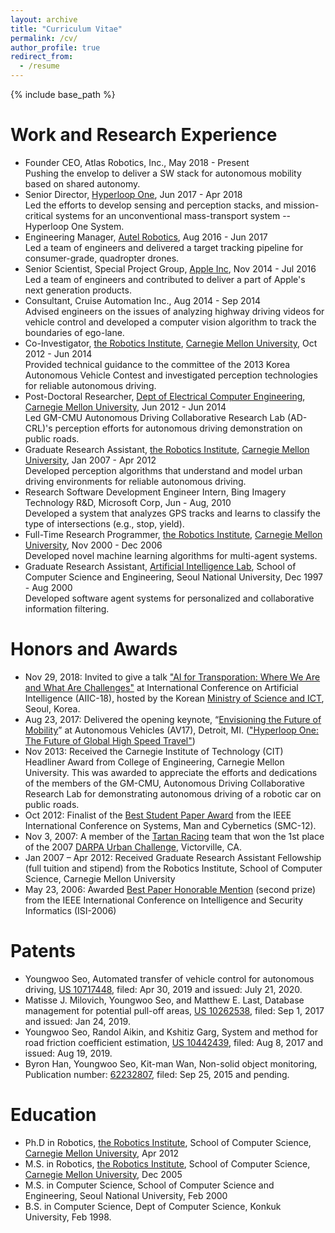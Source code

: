 ```yaml
---
layout: archive
title: "Curriculum Vitae"
permalink: /cv/
author_profile: true
redirect_from:
  - /resume
---
```


{% include base_path %}

Work and Research Experience
======
* Founder CEO, Atlas Robotics, Inc., May 2018 - Present<br/>
Pushing the envelop to deliver a SW stack for autonomous mobility based on shared autonomy.
* Senior Director, [Hyperloop One](http://www.hyperloop-one.com), Jun 2017 - Apr 2018<br/>
Led the efforts to develop sensing and perception stacks, and mission-critical systems for an unconventional mass-transport system -- Hyperloop One System.
* Engineering Manager, [Autel Robotics](http://www.autelrobotics.com), Aug 2016 - Jun 2017<br/>
Led a team of engineers and delivered a target tracking pipeline for consumer-grade, quadropter drones.
* Senior Scientist, Special Project Group, [Apple Inc](http://www.apple.com), Nov 2014 - Jul 2016<br/>
Led a team of engineers and contributed to deliver a part of Apple's next generation products.
* Consultant, Cruise Automation Inc., Aug 2014 - Sep 2014<br/>
Advised engineers on the issues of analyzing highway driving videos for vehicle control and developed a computer vision algorithm to track the boundaries of ego-lane.
* Co-Investigator, [the Robotics Institute](http://ri.cmu.edu), [Carnegie Mellon University](http://www.cmu.edu), Oct 2012 - Jun 2014<br/>
Provided technical guidance to the committee of the 2013 Korea Autonomous Vehicle Contest and investigated perception technologies for reliable autonomous driving.
* Post-Doctoral Researcher, [Dept of Electrical Computer Engineering](http://www.ece.cmu.edu), [Carnegie Mellon University](http://www.cmu.edu), Jun 2012 - Jun 2014<br/>
Led GM-CMU Autonomous Driving Collaborative Research Lab (AD-CRL)'s perception efforts for autonomous driving demonstration on public roads.
* Graduate Research Assistant, [the Robotics Institute](http://ri.cmu.edu), [Carnegie Mellon University](http://www.cmu.edu), Jan 2007 - Apr 2012<br/>
Developed perception algorithms that understand and model urban driving environments for reliable autonomous driving.
* Research Software Development Engineer Intern, Bing Imagery Technology R&D, Microsoft Corp, Jun - Aug, 2010<br />
Developed a system that analyzes GPS tracks and learns to classify the type of intersections (e.g., stop, yield).
* Full-Time Research Programmer, [the Robotics Institute](http://ri.cmu.edu), [Carnegie Mellon University](http://www.cmu.edu), Nov 2000 - Dec 2006<br/>
Developed novel machine learning algorithms for multi-agent systems.
* Graduate Research Assistant, [Artificial Intelligence Lab](http://bi.snu.ac.kr), School of Computer Science and Engineering, Seoul National University, Dec 1997 - Aug 2000<br/>
Developed software agent systems for personalized and collaborative information filtering.

Honors and Awards
======
* Nov 29, 2018: Invited to give a talk ["AI for Transporation: Where We Are and What Are Challenges"](/files/aiic-sneakview.pdf) at International Conference on Artificial Intelligence (AIIC-18), hosted by the Korean [Ministry of Science and ICT](/files/181121-msit-letter-aiic-18.pdf), Seoul, Korea.
* Aug 23, 2017: Delivered the opening keynote, “[Envisioning the Future of Mobility](https://www.trunews.com/article/intro-the-autonomous-vehicles-2017-detroit-summit)” at Autonomous
Vehicles (AV17), Detroit, MI. (["Hyperloop One: The Future of Global High Speed Travel"](https://www.trunews.com/article/hyperloop-one-the-future-of-global-high-speed-travel))
* Nov 2013: Received the Carnegie Institute of Technology (CIT) Headliner Award from College of Engineering, Carnegie Mellon University. This was awarded to appreciate the efforts and dedications of the members of the GM-CMU, Autonomous Driving Collaborative Research Lab for demonstrating autonomous driving of a robotic car on public roads. 
* Oct 2012: Finalist of the [Best Student Paper Award](/files/smc-2012-best-student-paper-finalist-award.pdf) from the IEEE International Conference
on Systems, Man and Cybernetics (SMC-12).
* Nov 3, 2007: A member of the [Tartan Racing](http://www.tartanracing.org/) team that won the 1st place of the
2007 [DARPA Urban Challenge](http://archive.darpa.mil/grandchallenge/), Victorville, CA.
* Jan 2007 – Apr 2012: Received Graduate Research Assistant Fellowship (full tuition and
stipend) from the Robotics Institute, School of Computer Science, Carnegie Mellon University
* May 23, 2006: Awarded [Best Paper Honorable Mention](/files/isi-06-award.pdf) (second prize) from the IEEE International Conference on Intelligence and Security Informatics (ISI-2006)

Patents
======
* Youngwoo Seo, Automated transfer of vehicle control for autonomous driving, [US 10717448](http://patft1.uspto.gov/netacgi/nph-Parser?Sect1=PTO1&Sect2=HITOFF&d=PALL&p=1&u=%2Fnetahtml%2FPTO%2Fsrchnum.htm&r=1&f=G&l=50&s1=10717448.PN.&OS=PN/10717448&RS=PN/10717448), filed: Apr 30, 2019 and issued: July 21, 2020.  
* Matisse J. Milovich, Youngwoo Seo, and Matthew E. Last, Database management for potential pull-off areas, [US 10262538](http://patft1.uspto.gov/netacgi/nph-Parser?Sect1=PTO1&Sect2=HITOFF&d=PALL&p=1&u=%2Fnetahtml%2FPTO%2Fsrchnum.htm&r=1&f=G&l=50&s1=10262538.PN.&OS=PN/10262538&RS=PN/10262538), filed: Sep 1, 2017 and issued: Jan 24, 2019.
* Youngwoo Seo, Randol Aikin, and Kshitiz Garg, System and method for road friction coefficient estimation, [US 10442439](http://patft1.uspto.gov/netacgi/nph-Parser?Sect1=PTO2&Sect2=HITOFF&p=1&u=%2Fnetahtml%2FPTO%2Fsearch-bool.html&r=2&f=G&l=50&co1=AND&d=PTXT&s1=10442439&OS=10442439&RS=10442439), filed: Aug 8, 2017 and issued: Aug 19, 2019.
* Byron Han, Youngwoo Seo, Kit-man Wan, Non-solid object monitoring, Publication number: [62232807](http://appft.uspto.gov/netacgi/nph-Parser?Sect1=PTO2&Sect2=HITOFF&p=1&u=%2Fnetahtml%2FPTO%2Fsearch-bool.html&r=1&f=G&l=50&co1=AND&d=PG01&s1=20190072969.PGNR.&OS=DN/20190072969&RS=DN/20190072969), filed: Sep 25, 2015 and pending.

Education
======
* Ph.D in Robotics, [the Robotics Institute](http://www.ri.cmu.edu), School of Computer Science, [Carnegie Mellon University](http://www.cmu.edu), Apr 2012
* M.S. in Robotics, [the Robotics Institute](http://www.ri.cmu.edu), School of Computer Science, [Carnegie Mellon University](http://www.cmu.edu), Dec 2005
* M.S. in Computer Science, School of Computer Science and Engineering, Seoul National University, Feb 2000
* B.S. in Computer Science, Dept of Computer Science, Konkuk University, Feb 1998.
